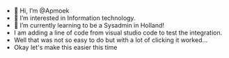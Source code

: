 - 👋 Hi, I’m @Apmoek
- 👀 I’m interested in Information technology.
- 🌱 I’m currently learning to be a Sysadmin in Holland! 
- I am adding a line of code from visual studio code to test the integration.
- Well that was not so easy to do but with a lot of clicking it worked...
- Okay let's make this easier this time